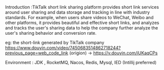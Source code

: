 Introduction :TikTalk short link sharing platform provides short link services around user sharing and data storage and tracking in line with industry standards. For example, when users share videos to WeChat, Weibo and other platforms, it provides beautiful and effective short links, and analyzes and tracks the user's sharing data to help the company further analyze the user's sharing behavior and conversion rate.  
  
  eg: the short-link generated by TikTalk company https://www.douyin.com/video/7450683514862718244?previous_page=web_code_link (origion) -> https://v.douyin.com/iUKaqCPs  
  
  Environment : JDK , RocketMQ, Nacos, Redis, Mysql, IED (Intillij preferred)
